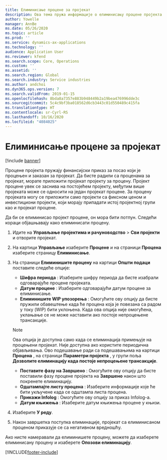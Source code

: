 ```yaml
---
title: Елиминисање процене за пројекат
description: Ова тема пружа информације о елиминисању процене пројекта након што је завршена.
author: Yowelle
manager: AnnBe
ms.date: 05/26/2020
ms.topic: article
ms.prod: ''
ms.service: dynamics-ax-applications
ms.technology: ''
audience: Application User
ms.reviewer: kfend
ms.search.scope: Core, Operations
ms.custom: ''
ms.assetid: ''
ms.search.region: Global
ms.search.industry: Service industries
ms.author: andchoi
ms.dyn365.ops.version: 7
ms.search.validFrom: 2019-01-15
ms.openlocfilehash: 8bda8a7357e883b948449b2a19bea476996dde3c
ms.sourcegitcommit: 5c4c9bf3ba018562d6cb3443c01d550489c415fa
ms.translationtype: HT
ms.contentlocale: sr-Cyrl-RS
ms.lasthandoff: 10/16/2020
ms.locfileid: "4084025"
---
```

# <a name="eliminate-a-project-estimate"></a>Елиминисање процене за пројекат

[!include [banner](../includes/banner.md)]

Процене пројекта пружају финансијски приказ за посао који је процењен и заказан за пројекат. Да бисте радили са проценама за пројекат, морате приложити пројекат пројекту за процену. Пројект процене увек се заснива на постојећем пројекту, међутим више пројеката може се односити на један пројекат процене. За процену пројеката могу се приложити само пројекти са фиксном ценом и инвестициони пројекти, који морају припадати истој пројектној групи као и пројекат процене.

Да би се елиминисао пројект процене, он мора бити потпун. Следећи кораци објашњавају како елиминисати процену.

1. Идите на **Управљање пројектима и рачуноводство** > **Сви пројекти** и отворите пројекат. 
2. На картици **Управљање** изаберите **Процене** и на страници **Процена** изаберите страницу **Елиминисање**.
3. На страници **Елиминишите процену** на картици **Општи подаци** поставите следеће опције:

   - **Шифра периода** : Изаберите шифру периода да бисте изабрали одговарајуће процене пројеката. 
   - **Датум процене** : Изаберите одговарајући датум процене за елиминисање.
   - **Елиминишите WIP упозорења** : Омогућите ову опцију да бисте пружили обавештење када ће процена која је повезана са радом у току (WIP) бити уклоњена. Када ова опција није омогућена, уклањање се не може наставити ако постоје непроцењене трансакције. 
   > [!NOTE]
   > Ова опција је доступна само када се елиминација примењује на процењени пројекат. Није доступна ако користите периодична објављивања. Ово подешавање ради са подешавањима на картици **Процена** , на страници **Параметри пројекта** , у групи поља **Дозволите елиминацију када постоје непроцењене трансакције**.
   - **Поставите фазу на Завршено** : Омогућите ову опцију да бисте поставили фазу процене пројекта на **Завршено** након што покренете елиминацију.
   - **Одштампајте листу процена** : Изаберите информације које ће бити укључене када се одштампа листа процена.
   - **Прикажи Infolog** : Омогућите ову опцију за приказ Infolog-а.
   - **Датум књижења** : Изаберите датум књижења процене у књизи.

4.  Изаберите **У реду**.
5. Након завршетка поступка елиминације, пројекат са елиминисаном проценом приказује се са негативном вредношћу. 

Ако нисте намеравали да елиминишете процену, можете да изаберете елиминисану процену и изаберете **Опозови елиминацију**.   


[!INCLUDE[footer-include](../includes/footer-banner.md)]